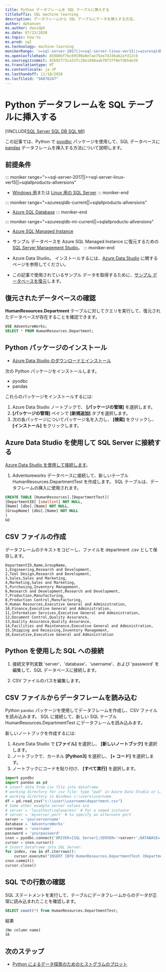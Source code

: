 ```yaml
---
title: Python データフレームを SQL テーブルに挿入する
titleSuffix: SQL machine learning
description: データフレームから SQL テーブルにデータを挿入する方法。
author: dphansen
ms.author: davidph
ms.date: 07/23/2020
ms.topic: how-to
ms.prod: sql
ms.technology: machine-learning
monikerRange: '>=sql-server-2017||>=sql-server-linux-ver15||=azuresqldb-mi-current||=azuresqldb-current||=sqlallproducts-allversions'
ms.openlocfilehash: 85980bf7bc69190a0e7ae75ee74336a62afd12c6
ms.sourcegitcommit: 82b92f73ca32fc28e1948aab70f37f0efdb54e39
ms.translationtype: HT
ms.contentlocale: ja-JP
ms.lasthandoff: 11/18/2020
ms.locfileid: "94870247"
---
```

# <a name="insert-python-dataframe-into-sql-table"></a>Python データフレームを SQL テーブルに挿入する
[!INCLUDE[SQL Server SQL DB SQL MI](../../includes/applies-to-version/sql-asdb-asdbmi.md)]

この記事では、Python で [pyodbc](../../connect/python/pyodbc/python-sql-driver-pyodbc.md) パッケージを使用して、SQL データベースに [pandas](https://pandas.pydata.org/) データフレームを挿入する方法について説明します。

## <a name="prerequisites"></a>前提条件

::: moniker range=">=sql-server-2017||>=sql-server-linux-ver15||=sqlallproducts-allversions"
* [Windows 用](../../database-engine/install-windows/install-sql-server.md)または [Linux 用の SQL Server](../../linux/sql-server-linux-overview.md)
::: moniker-end

::: moniker range="=azuresqldb-current||=sqlallproducts-allversions"
* [Azure SQL Database](/azure/sql-database/sql-database-get-started-portal)
::: moniker-end

::: moniker range="=azuresqldb-mi-current||=sqlallproducts-allversions"
* [Azure SQL Managed Instance](/azure/azure-sql/managed-instance/instance-create-quickstart)

* サンプル データベースを Azure SQL Managed Instance に復元するための [SQL Server Management Studio](../../ssms/download-sql-server-management-studio-ssms.md)。
::: moniker-end

* Azure Data Studio。 インストールするには、[Azure Data Studio](../../azure-data-studio/what-is.md) に関するページを参照してください。

* この記事で使用されているサンプル データを取得するために、[サンプル データベースを復元](../../samples/adventureworks-install-configure.md)します。

## <a name="verify-restored-database"></a>復元されたデータベースの確認

**HumanResources.Department** テーブルに対してクエリを実行して、復元されたデータベースが存在することを確認できます。

```sql
USE AdventureWorks;
SELECT * FROM HumanResources.Department;
```

## <a name="install-python-packages"></a>Python パッケージのインストール

* [Azure Data Studio のダウンロードとインストール](../../azure-data-studio/download-azure-data-studio.md)

次の Python パッケージをインストールします。
  * pyodbc
  * pandas

  これらのパッケージをインストールするには:

  1. Azure Data Studio ノートブックで、 **[パッケージの管理]** を選択します。
  2. **[パッケージの管理]** ペインで **[新規追加]** タブを選択します。
  3. 次の各パッケージについてパッケージ名を入力し、 **[検索]** をクリックし、 **[インストール]** をクリックします。

## <a name="connect-to-sql-server-using-azure-data-studio"></a>Azure Data Studio を使用して SQL Server に接続する

[Azure Data Studio を使用して接続します](../../azure-data-studio/quickstart-sql-server.md)。

1. Adventureworks データベースに接続して、新しいテーブル HumanResources.DepartmentTest を作成します。 SQL テーブルは、データフレームの挿入に使用されます。

```sql
CREATE TABLE [HumanResources].[DepartmentTest](
[DepartmentID] [smallint] NOT NULL,
[Name] [dbo].[Name] NOT NULL,
[GroupName] [dbo].[Name] NOT NULL
)
GO
```

## <a name="create-csv-file"></a>CSV ファイルの作成

データフレームのテキストをコピーし、ファイルを department .csv として保存します。

```text
DepartmentID,Name,GroupName,
1,Engineering,Research and Development,
2,Tool Design,Research and Development,
3,Sales,Sales and Marketing,
4,Marketing,Sales and Marketing,
5,Purchasing,Inventory Management,
6,Research and Development,Research and Development,
7,Production,Manufacturing,
8,Production Control,Manufacturing,
9,Human Resources,Executive General and Administration,
10,Finance,Executive General and Administration,
11,Information Services,Executive General and Administration,
12,Document Control,Quality Assurance,
13,Quality Assurance,Quality Assurance,
14,Facilities and Maintenance,Executive General and Administration,
15,Shipping and Receiving,Inventory Management,
16,Executive,Executive General and Administration
```

## <a name="connect-to-sql-using-python"></a>Python を使用した SQL への接続

1. 接続文字列変数 'server'、'database'、'username'、および 'password' を編集して、SQL データベースに接続します。

2. CSV ファイルのパスを編集します。

## <a name="load-dataframe-from-csv-file"></a>CSV ファイルからデータフレームを読み込む

Python `pandas` パッケージを使用してデータフレームを作成し、CSV ファイルを読み込みます。 SQL に接続して、新しい SQL テーブル HumanResources.DepartmentTest にデータフレームを読み込みます。

新しいノートブックを作成するには:

1. Azure Data Studio で **[ファイル]** を選択し、 **[新しいノートブック]** を選択します。
2. ノートブックで、カーネル **[Python3]** を選択し、 **[+ コード]** を選択します。
3. ノートブックにコードを貼り付け、 **[すべて実行]** を選択します。

 ```Python
import pyodbc
import pandas as pd
# insert data from csv file into dataframe.
# working directory for csv file: type "pwd" in Azure Data Studio or Linux
# working directory in Windows c:\users\username
df = pd.read_csv("c:\\user\\username\department.csv")
# Some other example server values are
# server = 'localhost\sqlexpress' # for a named instance
# server = 'myserver,port' # to specify an alternate port
server = 'yourservername' 
database = 'AdventureWorks' 
username = 'username' 
password = 'yourpassword' 
cnxn = pyodbc.connect('DRIVER={SQL Server};SERVER='+server+';DATABASE='+database+';UID='+username+';PWD='+ password)
cursor = cnxn.cursor()
# Insert Dataframe into SQL Server:
for index, row in df.iterrows():
     cursor.execute("INSERT INTO HumanResources.DepartmentTest (DepartmentID,Name,GroupName) values(?,?,?)", row.DepartmentID, row.Name, row.GroupName)
cnxn.commit()
cursor.close()
```

## <a name="confirm-row-count-in-sql"></a>SQL での行数の確認

SQL ステートメントを実行して、テーブルにデータフレームからのデータが正常に読み込まれたことを確認します。

```sql
SELECT count(*) from HumanResources.DepartmentTest;
```

結果

```bash
(No column name)
16
```

## <a name="next-steps"></a>次のステップ

+ [Python によるデータ探索のためのヒストグラムのプロット](../data-exploration/python-plot-histogram.md)